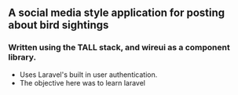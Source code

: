 ## A social media style application for posting about bird sightings
### Written using the TALL stack, and wireui as a component library.
- Uses Laravel's built in user authentication.
- The objective here was to learn laravel
